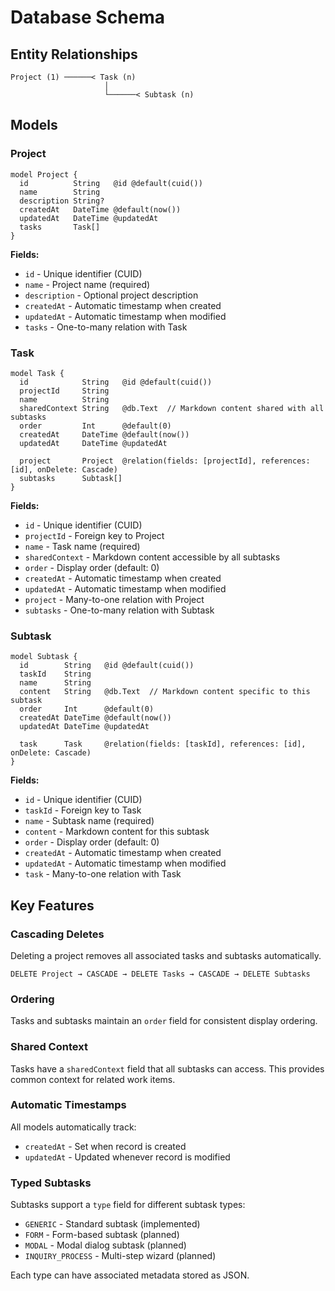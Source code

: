# Database Schema

## Entity Relationships

```
Project (1) ──────< Task (n)
                     │
                     └──────< Subtask (n)
```

## Models

### Project

```prisma
model Project {
  id          String   @id @default(cuid())
  name        String
  description String?
  createdAt   DateTime @default(now())
  updatedAt   DateTime @updatedAt
  tasks       Task[]
}
```

**Fields:**
- `id` - Unique identifier (CUID)
- `name` - Project name (required)
- `description` - Optional project description
- `createdAt` - Automatic timestamp when created
- `updatedAt` - Automatic timestamp when modified
- `tasks` - One-to-many relation with Task

### Task

```prisma
model Task {
  id            String   @id @default(cuid())
  projectId     String
  name          String
  sharedContext String   @db.Text  // Markdown content shared with all subtasks
  order         Int      @default(0)
  createdAt     DateTime @default(now())
  updatedAt     DateTime @updatedAt

  project       Project  @relation(fields: [projectId], references: [id], onDelete: Cascade)
  subtasks      Subtask[]
}
```

**Fields:**
- `id` - Unique identifier (CUID)
- `projectId` - Foreign key to Project
- `name` - Task name (required)
- `sharedContext` - Markdown content accessible by all subtasks
- `order` - Display order (default: 0)
- `createdAt` - Automatic timestamp when created
- `updatedAt` - Automatic timestamp when modified
- `project` - Many-to-one relation with Project
- `subtasks` - One-to-many relation with Subtask

### Subtask

```prisma
model Subtask {
  id        String   @id @default(cuid())
  taskId    String
  name      String
  content   String   @db.Text  // Markdown content specific to this subtask
  order     Int      @default(0)
  createdAt DateTime @default(now())
  updatedAt DateTime @updatedAt

  task      Task     @relation(fields: [taskId], references: [id], onDelete: Cascade)
}
```

**Fields:**
- `id` - Unique identifier (CUID)
- `taskId` - Foreign key to Task
- `name` - Subtask name (required)
- `content` - Markdown content for this subtask
- `order` - Display order (default: 0)
- `createdAt` - Automatic timestamp when created
- `updatedAt` - Automatic timestamp when modified
- `task` - Many-to-one relation with Task

## Key Features

### Cascading Deletes

Deleting a project removes all associated tasks and subtasks automatically.

```
DELETE Project → CASCADE → DELETE Tasks → CASCADE → DELETE Subtasks
```

### Ordering

Tasks and subtasks maintain an `order` field for consistent display ordering.

### Shared Context

Tasks have a `sharedContext` field that all subtasks can access. This provides common context for related work items.

### Automatic Timestamps

All models automatically track:
- `createdAt` - Set when record is created
- `updatedAt` - Updated whenever record is modified

### Typed Subtasks

Subtasks support a `type` field for different subtask types:
- `GENERIC` - Standard subtask (implemented)
- `FORM` - Form-based subtask (planned)
- `MODAL` - Modal dialog subtask (planned)
- `INQUIRY_PROCESS` - Multi-step wizard (planned)

Each type can have associated metadata stored as JSON.
